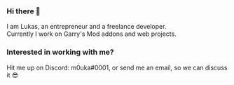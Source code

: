 ### Hi there 👋
I am Lukas, an entrepreneur and a freelance developer.  
Currently I work on Garry's Mod addons and web projects.  

### Interested in working with me? 
Hit me up on Discord: m0uka#0001, or send me an email, so we can discuss it 😎

<!--
**m0uka/m0uka** is a ✨ _special_ ✨ repository because its `README.md` (this file) appears on your GitHub profile.

Here are some ideas to get you started:

- 🔭 I’m currently working on ...
- 🌱 I’m currently learning ...
- 👯 I’m looking to collaborate on ...
- 🤔 I’m looking for help with ...
- 💬 Ask me about ...
- 📫 How to reach me: ...
- 😄 Pronouns: ...
- ⚡ Fun fact: ...
-->
